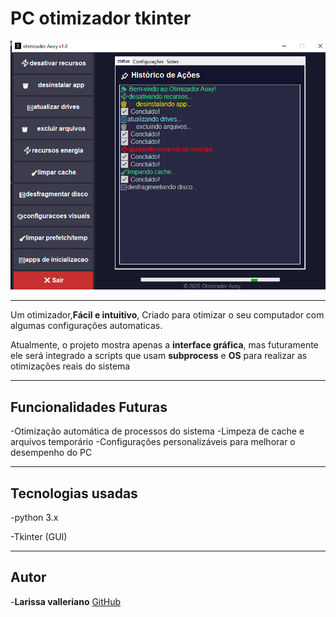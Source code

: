 # PC otimizador tkinter

![Screenshot](/meu_app/main/img/fundo1.png)

---------
Um otimizador,**Fácil e intuitivo**,
Criado para otimizar o seu computador com algumas configurações automaticas.

Atualmente, o projeto mostra apenas a **interface gráfica**, mas futuramente ele
será integrado a scripts que usam **subprocess** e **OS** para realizar as 
otimizações reais do sistema


------
## Funcionalidades Futuras
-Otimização automática de processos do sistema
-Limpeza de cache e arquivos temporário
-Configurações personalizáveis para melhorar o desempenho do PC

-------

## Tecnologias usadas
-python 3.x

-Tkinter (GUI)

--------
## Autor
-**Larissa valleriano**
[GitHub](https://github.com/lari-pnj)